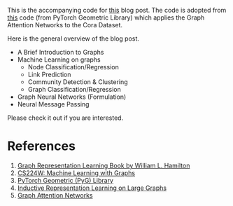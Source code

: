 
This is the accompanying code for [this](https://snnclsr.github.io/2021/03/21/graph-neural-networks/) blog post. The code is adopted from [this](https://github.com/rusty1s/pytorch_geometric/blob/master/examples/gat.py) code (from PyTorch Geometric Library) which applies the Graph Attention Networks to the Cora Dataset.

Here is the general overview of the blog post. 

* A Brief Introduction to Graphs
* Machine Learning on graphs
    * Node Classification/Regression
    * Link Prediction
    * Community Detection & Clustering
    * Graph Classification/Regression
* Graph Neural Networks (Formulation)
* Neural Message Passing

Please check it out if you are interested.


# References

1. [Graph Representation Learning Book by William L. Hamilton](https://www.cs.mcgill.ca/~wlh/grl_book/)
2. [CS224W: Machine Learning with Graphs](http://web.stanford.edu/class/cs224w/)
3. [PyTorch Geometric (PyG) Library](https://github.com/rusty1s/pytorch_geometric)
4. [Inductive Representation Learning on Large Graphs](https://arxiv.org/abs/1706.02216)
5. [Graph Attention Networks](https://arxiv.org/abs/1710.10903)
